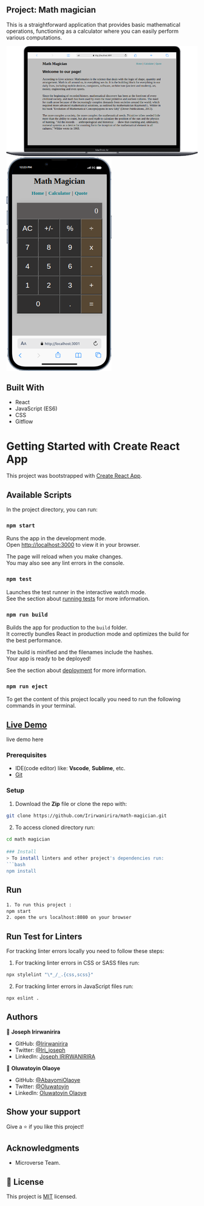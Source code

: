## Project: Math magician

This is a straightforward application that provides basic mathematical operations, functioning as a calculator where you can easily perform various computations.

![](./public/computer.png)
![](./public/mobile.png)


## Built With

- React
- JavaScript (ES6)
- CSS
- Gitflow

# Getting Started with Create React App

This project was bootstrapped with [Create React App](https://github.com/facebook/create-react-app).

## Available Scripts

In the project directory, you can run:

### `npm start`

Runs the app in the development mode.\
Open [http://localhost:3000](http://localhost:3000) to view it in your browser.

The page will reload when you make changes.\
You may also see any lint errors in the console.

### `npm test`

Launches the test runner in the interactive watch mode.\
See the section about [running tests](https://facebook.github.io/create-react-app/docs/running-tests) for more information.

### `npm run build`

Builds the app for production to the `build` folder.\
It correctly bundles React in production mode and optimizes the build for the best performance.

The build is minified and the filenames include the hashes.\
Your app is ready to be deployed!

See the section about [deployment](https://facebook.github.io/create-react-app/docs/deployment) for more information.

### `npm run eject`

To get the content of this project locally you need to run the following commands in your terminal.

## [Live Demo](https://imaginative-scone-fa9020.netlify.app/)

live demo here

### Prerequisites
- IDE(code editor) like: **Vscode**, **Sublime**, etc. 
- [Git](https://www.linode.com/docs/guides/how-to-install-git-on-linux-mac-and-windows/)

### Setup
1. Download the **Zip** file or clone the repo with:
```bash
git clone https://github.com/Irirwanirira/math-magician.git
```
2. To access cloned directory run:
```bash
cd math magician

### Install
> To install linters and other project's dependencies run:
```bash
npm install
```
## Run
```bash
1. To run this project :
npm start
2. open the urs localhost:8080 on your browser

```

## Run Test for Linters

For tracking linter errors locally you need to follow these steps:


1. For tracking linter errors in CSS or SASS files run:

```bash
npx stylelint "\*_/_.{css,scss}"
```

2. For tracking linter errors in JavaScript files run:

```bash
npx eslint .
```

## Authors

👤 **Joseph Irirwanirira**

- GitHub: [@Irirwanirira](https://github.com/Irirwanirira)
- Twitter: [@Iri_joseph](https://twitter.com/Irirwanirira)
- LinkedIn: [Joseph IRIRWANIRIRA](https://linkedin.com/in/joseph-irirwanirira-74666623a/)

👤 **Oluwatoyin Olaoye**

- GitHub: [@AbayomiOlaoye](https://github.com/AbayomiOlaoye)
- Twitter: [@Oluwatoyin](https://twitter.com/olaoyeelijah)
- LinkedIn: [Oluwatoyin Olaoye](https://linkedin.com/in/oluwatoyinolaoye)

## Show your support

Give a ⭐ if you like this project!

## Acknowledgments

- Microverse Team.

## 📝 License

This project is [MIT](./MIT.md) licensed.
